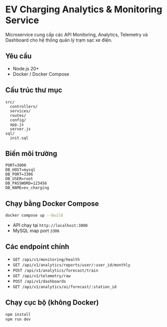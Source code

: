 # EV Charging Analytics & Monitoring Service

Microservice cung cấp các API Monitoring, Analytics, Telemetry và Dashboard cho hệ thống quản lý trạm sạc xe điện.

## Yêu cầu

- Node.js 20+
- Docker / Docker Compose

## Cấu trúc thư mục

```text
src/
  controllers/
  services/
  routes/
  config/
  app.js
  server.js
sql/
  init.sql
```

## Biến môi trường

```env
PORT=3000
DB_HOST=mysql
DB_PORT=3306
DB_USER=root
DB_PASSWORD=123456
DB_NAME=ev_charging
```

## Chạy bằng Docker Compose

```bash
docker compose up --build
```

- API chạy tại `http://localhost:3000`
- MySQL map port `3306`

## Các endpoint chính

- `GET /api/v1/monitoring/health`
- `GET /api/v1/analytics/reports/user/:user_id/monthly`
- `POST /api/v1/analytics/forecast/train`
- `GET /api/v1/telemetry/raw`
- `POST /api/v1/dashboards`
- `GET /api/v1/analytics/ai/forecast/:station_id`

## Chạy cục bộ (không Docker)

```bash
npm install
npm run dev
```
